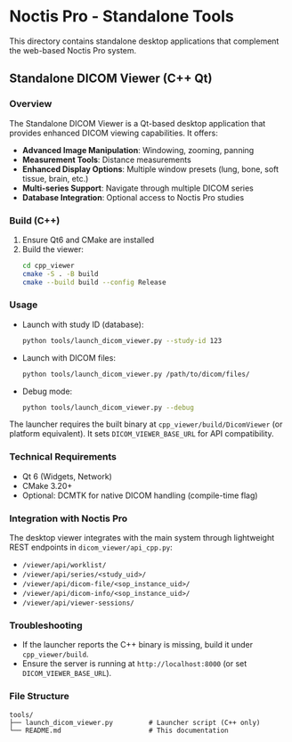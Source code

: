 # Noctis Pro - Standalone Tools

This directory contains standalone desktop applications that complement the web-based Noctis Pro system.

## Standalone DICOM Viewer (C++ Qt)

### Overview

The Standalone DICOM Viewer is a Qt-based desktop application that provides enhanced DICOM viewing capabilities. It offers:

- **Advanced Image Manipulation**: Windowing, zooming, panning
- **Measurement Tools**: Distance measurements
- **Enhanced Display Options**: Multiple window presets (lung, bone, soft tissue, brain, etc.)
- **Multi-series Support**: Navigate through multiple DICOM series
- **Database Integration**: Optional access to Noctis Pro studies

### Build (C++)

1. Ensure Qt6 and CMake are installed
2. Build the viewer:
   ```bash
   cd cpp_viewer
   cmake -S . -B build
   cmake --build build --config Release
   ```

### Usage

- Launch with study ID (database):
  ```bash
  python tools/launch_dicom_viewer.py --study-id 123
  ```
- Launch with DICOM files:
  ```bash
  python tools/launch_dicom_viewer.py /path/to/dicom/files/
  ```
- Debug mode:
  ```bash
  python tools/launch_dicom_viewer.py --debug
  ```

The launcher requires the built binary at `cpp_viewer/build/DicomViewer` (or platform equivalent). It sets `DICOM_VIEWER_BASE_URL` for API compatibility.

### Technical Requirements

- Qt 6 (Widgets, Network)
- CMake 3.20+
- Optional: DCMTK for native DICOM handling (compile-time flag)

### Integration with Noctis Pro

The desktop viewer integrates with the main system through lightweight REST endpoints in `dicom_viewer/api_cpp.py`:
- `/viewer/api/worklist/`
- `/viewer/api/series/<study_uid>/`
- `/viewer/api/dicom-file/<sop_instance_uid>/`
- `/viewer/api/dicom-info/<sop_instance_uid>/`
- `/viewer/api/viewer-sessions/`

### Troubleshooting

- If the launcher reports the C++ binary is missing, build it under `cpp_viewer/build`.
- Ensure the server is running at `http://localhost:8000` (or set `DICOM_VIEWER_BASE_URL`).

### File Structure
```
tools/
├── launch_dicom_viewer.py         # Launcher script (C++ only)
└── README.md                      # This documentation
```